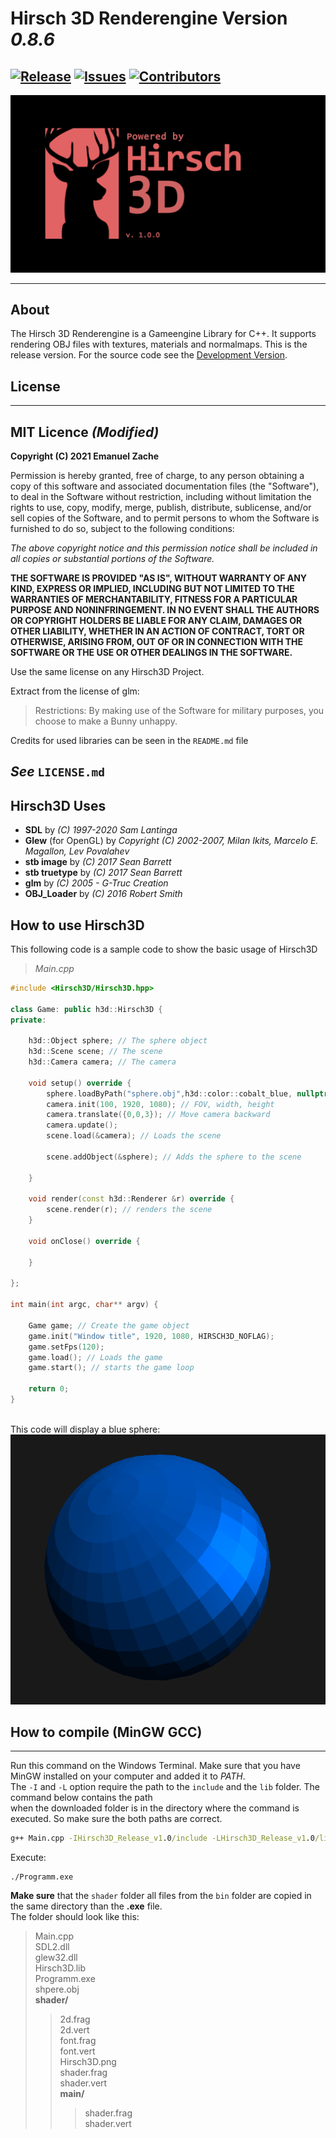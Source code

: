 # Hirsch 3D Renderengine Version *0.8.6*
[![Release](https://img.shields.io/github/tag/hackfleisch1337/Hirsch3D_Release_v1.0.svg)](https://github.com/hackfleisch1337/Hirsch3D_Release_v1.0/tags)
[![Issues](https://img.shields.io/github/issues/hackfleisch1337/Hirsch3D_Release_v1.0.svg)](https://github.com/hackfleisch1337/Hirsch3D_Release_v1.0/issues)
[![Contributors](https://img.shields.io/github/contributors/hackfleisch1337/Hirsch3D_Release_v1.0.svg)](https://github.com/hackfleisch1337/Hirsch3D_Release_v1.0/graphs/contributors)
---
![Hirsch3D.png](md/Hirsch3D.png)

---
## About
The Hirsch 3D Renderengine is a Gameengine Library for C++.
It supports rendering OBJ files with textures, materials and normalmaps.
This is the release version. For the source code see the [Development Version](https://github.com/hackfleisch1337/Hirsch3D_Develop_Version).
## License
---
## MIT Licence *(Modified)*

**Copyright (C) 2021 Emanuel Zache**

Permission is hereby granted, free of charge, to any person obtaining a copy of this software and associated documentation
files (the "Software"), to deal in the Software without restriction, including without limitation the 
rights to use, copy, modify, merge, publish, distribute, sublicense, and/or sell copies of the Software, and to permit 
persons to whom the Software is furnished to do so, subject to the following conditions:

*The above copyright notice and this permission notice shall be included in 
all copies or substantial portions of the Software.*

**THE SOFTWARE IS PROVIDED "AS IS", WITHOUT WARRANTY OF ANY KIND, EXPRESS OR IMPLIED,
INCLUDING BUT NOT LIMITED TO THE WARRANTIES OF MERCHANTABILITY, FITNESS FOR A PARTICULAR PURPOSE AND NONINFRINGEMENT.
IN NO EVENT SHALL THE AUTHORS OR COPYRIGHT HOLDERS BE LIABLE FOR ANY CLAIM, DAMAGES OR OTHER LIABILITY, WHETHER IN AN ACTION OF CONTRACT, TORT
OR OTHERWISE, ARISING FROM, OUT OF OR IN CONNECTION WITH THE SOFTWARE OR THE USE OR OTHER DEALINGS IN THE SOFTWARE.**

Use the same license on any Hirsch3D Project.

Extract from the license of glm:
> Restrictions:
> By making use of the Software for military purposes, you choose to make a
> Bunny unhappy.

Credits for used libraries can be seen in the ```README.md``` file

*See* ```LICENSE.md```
---
## Hirsch3D Uses
* **SDL** by *(C) 1997-2020 Sam Lantinga*
* **Glew** (for OpenGL) by *Copyright (C) 2002-2007, Milan Ikits,
                Marcelo E. Magallon,
                Lev Povalahev*
* **stb image** by *(C) 2017 Sean Barrett*
* **stb truetype** by *(C) 2017 Sean Barrett*
* **glm** by *(C) 2005 - G-Truc Creation*
* **OBJ_Loader** by *(C) 2016 Robert Smith* 

## How to use Hirsch3D
This following code is a sample code to show the basic usage of Hirsch3D

> *Main.cpp*
```C++
#include <Hirsch3D/Hirsch3D.hpp>

class Game: public h3d::Hirsch3D {
private:

    h3d::Object sphere; // The sphere object
    h3d::Scene scene; // The scene
    h3d::Camera camera; // The camera

    void setup() override {
        sphere.loadByPath("sphere.obj",h3d::color::cobalt_blue, nullptr); // nullptr = no texture
        camera.init(100, 1920, 1080); // FOV, width, height
        camera.translate({0,0,3}); // Move camera backward
        camera.update();
        scene.load(&camera); // Loads the scene

        scene.addObject(&sphere); // Adds the sphere to the scene

    }

    void render(const h3d::Renderer &r) override {
        scene.render(r); // renders the scene
    }

    void onClose() override {

    }

};

int main(int argc, char** argv) {

    Game game; // Create the game object
    game.init("Window title", 1920, 1080, HIRSCH3D_NOFLAG);
    game.setFps(120);
    game.load(); // Loads the game
    game.start(); // starts the game loop

    return 0;
}
```
<br>This code will display a blue sphere: <br>
![Sphere](md/sphere.png)

## How to compile (MinGW GCC)
---
Run this command on the Windows Terminal. Make sure that you have MinGW installed on your computer and added it to *PATH*. <br>
The `-I` and `-L` option require the path to the `include` and the `lib` folder. The command below contains the path <br>
when the downloaded folder is in the directory where the command is executed. So make sure the both paths are correct.
```bat
g++ Main.cpp -IHirsch3D_Release_v1.0/include -LHirsch3D_Release_v1.0/lib -lglew32 -lSDL2main -lopengl32 -lHirsch3D -oProgramm.exe
```
Execute:
```
./Programm.exe
```
**Make sure** that the ```shader``` folder all files from the ```bin``` folder are copied in the same directory than the **.exe** file.<br>
The folder should look like this:
> Main.cpp <br>
> SDL2.dll <br>
> glew32.dll<br>
> Hirsch3D.lib<br>
> Programm.exe<br>
> shpere.obj<br>
> **shader/**
>> 2d.frag<br>
>> 2d.vert<br>
>> font.frag<br>
>> font.vert<br>
>> Hirsch3D.png<br>
>> shader.frag<br>
>> shader.vert<br>
>> **main/**
>>> shader.frag<br>
>>> shader.vert
